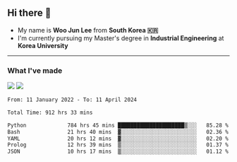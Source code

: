 ## Hi there 👋

- My name is **Woo Jun Lee** from **South Korea 🇰🇷**
- I'm currently pursuing my Master's degree in **Industrial Engineering** at **Korea University**

---

### What I've made

<a href="https://share.streamlit.io/tomtom1103/kuiai_hackathon_2022/main/JL_app.py"><img src="https://img.shields.io/badge/Journey Lee-161B22?style=for-the-badge&logo=streamlit&logoColor=FF4B4B"/></a> <a href="https://jeon-100.github.io/Dangzang/"><img src="https://img.shields.io/badge/당신을 위한 장학금, 당장!-161B22?style=for-the-badge&logo=react&logoColor=#61DAFB"/></a>

<!--START_SECTION:waka-->

```txt
From: 11 January 2022 - To: 11 April 2024

Total Time: 912 hrs 33 mins

Python             784 hrs 45 mins █████████████████████▒░░░   85.28 %
Bash               21 hrs 40 mins  ▓░░░░░░░░░░░░░░░░░░░░░░░░   02.36 %
YAML               20 hrs 12 mins  ▓░░░░░░░░░░░░░░░░░░░░░░░░   02.20 %
Prolog             12 hrs 39 mins  ▒░░░░░░░░░░░░░░░░░░░░░░░░   01.37 %
JSON               10 hrs 17 mins  ▒░░░░░░░░░░░░░░░░░░░░░░░░   01.12 %
```

<!--END_SECTION:waka-->
